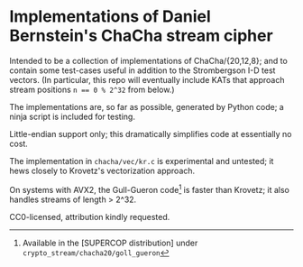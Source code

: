 # Implementations of Daniel Bernstein's ChaCha stream cipher

Intended to be a collection of implementations of ChaCha/{20,12,8}; and
to contain some test-cases useful in addition to the Strombergson I-D
test vectors. (In particular, this repo will eventually include KATs
that approach stream positions `n == 0 % 2^32` from below.)

The implementations are, so far as possible, generated by Python code;
a ninja script is included for testing.

Little-endian support only; this dramatically simplifies code at
essentially no cost.

The implementation in `chacha/vec/kr.c` is experimental and untested;
it hews closely to Krovetz's vectorization approach.

On systems with AVX2, the Gull-Gueron code[^gollgueron] is faster than
Krovetz; it also handles streams of length > 2^32.

CC0-licensed, attribution kindly requested.

[^gollgueron]: Available in the [SUPERCOP distribution] under
`crypto_stream/chacha20/goll_gueron`
